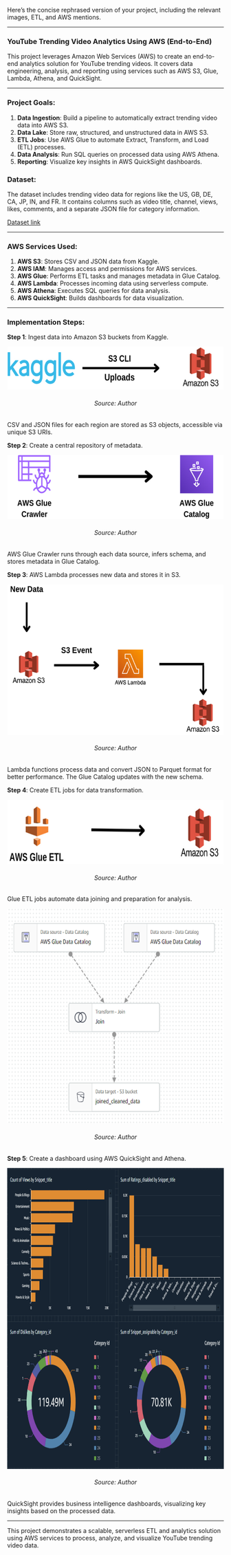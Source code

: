 Here’s the concise rephrased version of your project, including the relevant images, ETL, and AWS mentions.

---

### YouTube Trending Video Analytics Using AWS (End-to-End)

This project leverages Amazon Web Services (AWS) to create an end-to-end analytics solution for YouTube trending videos. It covers data engineering, analysis, and reporting using services such as AWS S3, Glue, Lambda, Athena, and QuickSight.

---

### **Project Goals:**
1. **Data Ingestion**: Build a pipeline to automatically extract trending video data into AWS S3.
2. **Data Lake**: Store raw, structured, and unstructured data in AWS S3.
3. **ETL Jobs**: Use AWS Glue to automate Extract, Transform, and Load (ETL) processes.
4. **Data Analysis**: Run SQL queries on processed data using AWS Athena.
5. **Reporting**: Visualize key insights in AWS QuickSight dashboards.

### **Dataset:**
The dataset includes trending video data for regions like the US, GB, DE, CA, JP, IN, and FR. It contains columns such as video title, channel, views, likes, comments, and a separate JSON file for category information.

[Dataset link](https://www.kaggle.com/datasets/datasnaek/youtube-new)

---

### **AWS Services Used:**

1. **AWS S3**: Stores CSV and JSON data from Kaggle.
2. **AWS IAM**: Manages access and permissions for AWS services.
3. **AWS Glue**: Performs ETL tasks and manages metadata in Glue Catalog.
4. **AWS Lambda**: Processes incoming data using serverless compute.
5. **AWS Athena**: Executes SQL queries for data analysis.
6. **AWS QuickSight**: Builds dashboards for data visualization.

---

### **Implementation Steps:**

**Step 1**: Ingest data into Amazon S3 buckets from Kaggle.

<p align="center">
  <img width="550" height="100" src="./images/260062588-0d472672-0bd2-48f8-b6b2-8287538edbdf.png">
  <h6 align="center">Source: Author</h6>
</p>

CSV and JSON files for each region are stored as S3 objects, accessible via unique S3 URIs.

**Step 2**: Create a central repository of metadata.

<p align="center">
  <img width="550" height="150" src="./images/260061253-c0da62a5-a9ca-46d2-b171-619814ab02c5.png">
  <h6 align="center">Source: Author</h6>
</p>

AWS Glue Crawler runs through each data source, infers schema, and stores metadata in Glue Catalog.

**Step 3**: AWS Lambda processes new data and stores it in S3.

<p align="center">
  <img width="550" height="350" src="./images/260073386-28aaf2c7-b85c-47e6-93b5-e9516f1889ce.png">
  <h6 align="center">Source: Author</h6>
</p>

Lambda functions process data and convert JSON to Parquet format for better performance. The Glue Catalog updates with the new schema.

**Step 4**: Create ETL jobs for data transformation.

<p align="center">
  <img width="550" height="150" src="./images/260078661-bff402b9-c8bb-4d42-a1f2-2246c83b1b3d.png">
  <h6 align="center">Source: Author</h6>
</p>

Glue ETL jobs automate data joining and preparation for analysis.

<p align="center">
  <img width="650" height="500" src="./images/260081013-b6764948-478c-4d54-a435-ab924c8dfea4.png">
  <h6 align="center">Source: Author</h6>
</p>

**Step 5**: Create a dashboard using AWS QuickSight and Athena.

<p align="center">
  <img width="800" height="700" src="./images/260088129-1218e8f8-2a53-46e0-adb4-d6aecb8cb219.png">
  <h6 align="center">Source: Author</h6>
</p>

QuickSight provides business intelligence dashboards, visualizing key insights based on the processed data.

---

This project demonstrates a scalable, serverless ETL and analytics solution using AWS services to process, analyze, and visualize YouTube trending video data.